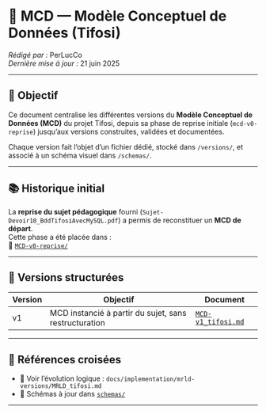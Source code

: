 # 🧾 MCD — Modèle Conceptuel de Données (Tifosi)

_Rédigé par :_ PerLucCo  
_Dernière mise à jour :_ 21 juin 2025  

---

## 📘 Objectif

Ce document centralise les différentes versions du **Modèle Conceptuel de Données (MCD)** du projet Tifosi, depuis sa phase de reprise initiale (`mcd-v0-reprise`) jusqu’aux versions construites, validées et documentées.

Chaque version fait l’objet d’un fichier dédié, stocké dans `/versions/`, et associé à un schéma visuel dans `/schemas/`.

---

## 📚 Historique initial

La **reprise du sujet pédagogique** fourni (`Sujet-Devoir10_BddTifosiAvecMySQL.pdf`) a permis de reconstituer un **MCD de départ**.  
Cette phase a été placée dans :  
📁 [`MCD-v0-reprise/`](./MCD-v0-reprise/)

---

## 🧭 Versions structurées

| Version | Objectif | Document |
|-|-|-|
| v1     | MCD instancié à partir du sujet, sans restructuration | [`MCD-v1_tifosi.md`](./versions/MCD-v1_tifosi.md) |

---

## 📎 Références croisées

- 🔁 Voir l’évolution logique : `docs/implementation/mrld-versions/MRLD_tifosi.md`
- 🔧 Schémas à jour dans [`schemas/`](./schemas/)

---
